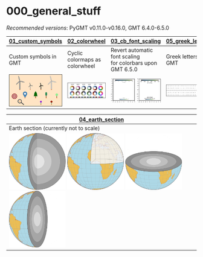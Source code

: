 # 000_general_stuff

_Recommended versions_: PyGMT v0.11.0-v0.16.0, GMT 6.4.0-6.5.0

| **[01_custom_symbols](https://github.com/yvonnefroehlich/gmt-pygmt-plotting/tree/main/000_general_stuff/01_custom_symbols/custom_symbols.py)** | **[02_colorwheel](https://github.com/yvonnefroehlich/gmt-pygmt-plotting/tree/main/000_general_stuff/02_colorwheel/colorwheel_pygmt.py)** | **[03_cb_font_scaling](https://github.com/yvonnefroehlich/gmt-pygmt-plotting/tree/main/000_general_stuff/03_cb_font_scaling/cb_font_scaling.py)** | **[05_greek_letters](https://github.com/yvonnefroehlich/gmt-pygmt-plotting/tree/main/000_general_stuff/05_greek_letters/greek_letters.py)** |
| --- | --- | --- | --- |
| Custom symbols in GMT | Cyclic colormaps as colorwheel | Revert automatic font scaling <br> for colorbars upon GMT 6.5.0 | Greek letters in GMT |
| <img src="https://github.com/yvonnefroehlich/gmt-pygmt-plotting/raw/main/000_general_stuff/01_custom_symbols/custom_symbols.png" width="200"> | <img src="https://github.com/yvonnefroehlich/gmt-pygmt-plotting/raw/main/000_general_stuff/02_colorwheel/colorwheel_all_cmaps.png" width="200"> | <img src="https://github.com/yvonnefroehlich/gmt-pygmt-plotting/raw/main/000_general_stuff/03_cb_font_scaling/cb_font_scaling.png" width="200"> | <img src="https://github.com/yvonnefroehlich/gmt-pygmt-plotting/raw/main/000_general_stuff/05_greek_letters/greek_letters.png" width="200"> |

| **[04_earth_section](https://github.com/yvonnefroehlich/gmt-pygmt-plotting/tree/main/000_general_stuff/04_earth_section/earth_section.py)** |
| --- |
| Earth section (currently not to scale) |
| <img src="https://github.com/yvonnefroehlich/gmt-pygmt-plotting/raw/main/000_general_stuff/04_earth_section/earth_section_open_vertical.png" width="150"> <img src="https://github.com/yvonnefroehlich/gmt-pygmt-plotting/raw/main/000_general_stuff/04_earth_section/earth_section_northeast_quadrant.png" width="150"> <img src="https://github.com/yvonnefroehlich/gmt-pygmt-plotting/raw/main/000_general_stuff/04_earth_section/earth_section_half_horizontal.png" width="150"> <img src="https://github.com/yvonnefroehlich/gmt-pygmt-plotting/raw/main/000_general_stuff/04_earth_section/earth_section_half_vertical.png" width="150"> |
